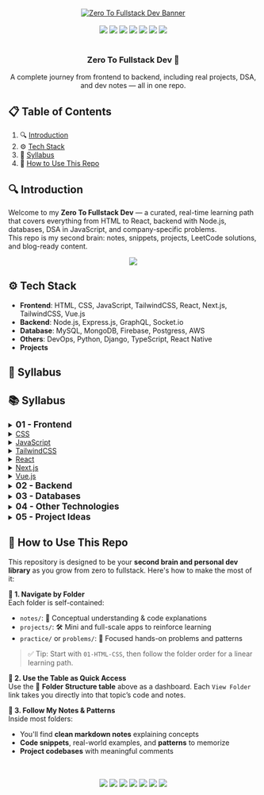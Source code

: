<div align="center">
  <br />
  <a href="https://developer-ronnie-portfolio.lovable.app/" target="_blank">
    <img src="banner.png" alt="Zero To Fullstack Dev Banner">
  </a>
  <br /><br />
  <img src="https://img.shields.io/badge/HTML_5-E34F26?style=for-the-badge&logo=html5&logoColor=white" />
  <img src="https://img.shields.io/badge/CSS_3-1572B6?style=for-the-badge&logo=css3&logoColor=white" />
  <img src="https://img.shields.io/badge/JavaScript-F7DF1E?style=for-the-badge&logo=javascript&logoColor=black" />
  <img src="https://img.shields.io/badge/Node.js-339933?style=for-the-badge&logo=nodedotjs&logoColor=white" />
  <img src="https://img.shields.io/badge/React-20232A?style=for-the-badge&logo=react&logoColor=61DAFB" />
  <img src="https://img.shields.io/badge/Next.js-000000?style=for-the-badge&logo=nextdotjs&logoColor=white" />
  <img src="https://img.shields.io/badge/MongoDB-47A248?style=for-the-badge&logo=mongodb&logoColor=white" />
  <br /><br />
  
  <h3 align="center">Zero To Fullstack Dev 🚀</h3>
  <div align="center">
    A complete journey from frontend to backend, including real projects, DSA, and dev notes — all in one repo.
  </div>
</div>



## 📋 <a name="table">Table of Contents</a>

1. 🔍 [Introduction](#introduction)
2. ⚙️ [Tech Stack](#tech-stack)
3. 📁 [Syllabus](#syllabus)
4. 📌 [How to Use This Repo](#-how-to-use-this-repo)
 



## 🔍 <a name="introduction">Introduction</a>

Welcome to my **Zero To Fullstack Dev** — a curated, real-time learning path that covers everything from HTML to React, backend with Node.js, databases, DSA in JavaScript, and company-specific problems.  
This repo is my second brain: notes, snippets, projects, LeetCode solutions, and blog-ready content.

<p align="center">
  <a href="https://developer-ronnie.hashnode.dev" target="_blank">
    <img src="https://img.shields.io/badge/Read%20My%20Blog-Hashnode-blueviolet?style=for-the-badge&logo=hashnode&logoColor=white" />
  </a>
</p>



## ⚙️ <a name="tech-stack">Tech Stack</a>

- **Frontend**: HTML, CSS, JavaScript, TailwindCSS, React, Next.js, TailwindCSS, Vue.js
- **Backend**: Node.js, Express.js, GraphQL, Socket.io
- **Database**:  MySQL, MongoDB, Firebase, Postgress, AWS
- **Others**: DevOps, Python, Django, TypeScript, React Native
- **Projects**




## 📁 <a name="syllabus">Syllabus</a>
## 📚 Syllabus  

<details>
<summary><strong style="font-size:1.1rem;">01 - Frontend</strong></summary>

> <details>
> <summary><a href="./01-Frontend/01-HTML-CSS/HTML">HTML</a></summary>
  - ✅ Introduction to HTML
  - ✅ Elements & Attributes
  - ✅ Forms & Inputs
  - ✅ Semantic HTML
  - ✅ HTML Best Practices
> </details>
>
> <details>
> <summary><a href="./01-Frontend/01-HTML-CSS/CSS">CSS</a></summary>
> </details>
>
> <details>
> <summary><a href="./01-Frontend/02-JavaScript">JavaScript</a></summary>
> </details>
>
> <details>
> <summary><a href="#">TailwindCSS</a></summary>
> </details>
>
> <details>
> <summary><a href="./01-Frontend/03-React">React</a></summary>
> </details>
>
> <details>
> <summary><a href="#">Next.js</a></summary>
> </details>
>
> <details>
> <summary><a href="#">Vue.js</a></summary>
> </details>

</details>

<details>
<summary><strong style="font-size:1.1rem;">02 - Backend</strong></summary>

> <details>
> <summary><a href="#">Node.js</a></summary>
> </details>
>
> <details>
> <summary><a href="#">Express.js</a></summary>
> </details>
>
> <details>
> <summary><a href="#">GraphQL</a></summary>
> </details>
>
> <details>
> <summary><a href="#">Socket.io</a></summary>
> </details>

</details>

<details>
<summary><strong style="font-size:1.1rem;">03 - Databases</strong></summary>

> <details>
> <summary><a href="#">MySQL</a></summary>
> </details>
>
> <details>
> <summary><a href="#">MongoDB</a></summary>
> </details>
>
> <details>
> <summary><a href="#">Firebase</a></summary>
> </details>
>
> <details>
> <summary><a href="#">PostgreSQL</a></summary>
> </details>
>
> <details>
> <summary><a href="#">AWS</a></summary>
> </details>

</details>

<details>
<summary><strong style="font-size:1.1rem;">04 - Other Technologies</strong></summary>

> <details>
> <summary><a href="#">DevOps</a></summary>
> </details>
>
> <details>
> <summary><a href="#">Python</a></summary>
> </details>
>
> <details>
> <summary><a href="#">Django</a></summary>
> </details>
>
> <details>
> <summary><a href="#">TypeScript</a></summary>
> </details>
>
> <details>
> <summary><a href="#">React Native</a></summary>
> </details>

</details>

<details>
<summary><strong style="font-size:1.1rem;">05 - Project Ideas</strong></summary>

> - 💡 Idea 1  
> - 💡 Idea 2  
> - 💡 Idea 3  

</details>







## 📌 <a name="how-to-use-this-repo">How to Use This Repo</a>

This repository is designed to be your **second brain and personal dev library** as you grow from zero to fullstack. Here's how to make the most of it:

**🔎 1. Navigate by Folder**  
Each folder is self-contained:
- `notes/`: 📘 Conceptual understanding & code explanations  
- `projects/`: 🛠️ Mini and full-scale apps to reinforce learning  
- `practice/` or `problems/`: 🧠 Focused hands-on problems and patterns

> ✅ Tip: Start with `01-HTML-CSS`, then follow the folder order for a linear learning path.



**🔗 2. Use the Table as Quick Access**  
Use the 📁 **Folder Structure table** above as a dashboard. Each `View Folder` link takes you directly into that topic’s code and notes.



**🧠 3. Follow My Notes & Patterns**  
Inside most folders:
- You'll find **clean markdown notes** explaining concepts  
- **Code snippets**, real-world examples, and **patterns** to memorize  
- **Project codebases** with meaningful comments


<div align="center">
<br /><br />
  <img src="https://img.shields.io/badge/HTML_5-E34F26?style=for-the-badge&logo=html5&logoColor=white" />
  <img src="https://img.shields.io/badge/CSS_3-1572B6?style=for-the-badge&logo=css3&logoColor=white" />
  <img src="https://img.shields.io/badge/JavaScript-F7DF1E?style=for-the-badge&logo=javascript&logoColor=black" />
  <img src="https://img.shields.io/badge/Node.js-339933?style=for-the-badge&logo=nodedotjs&logoColor=white" />
  <img src="https://img.shields.io/badge/React-20232A?style=for-the-badge&logo=react&logoColor=61DAFB" />
  <img src="https://img.shields.io/badge/Next.js-000000?style=for-the-badge&logo=nextdotjs&logoColor=white" />
  <img src="https://img.shields.io/badge/MongoDB-47A248?style=for-the-badge&logo=mongodb&logoColor=white" />
<br /><br />
</div>

